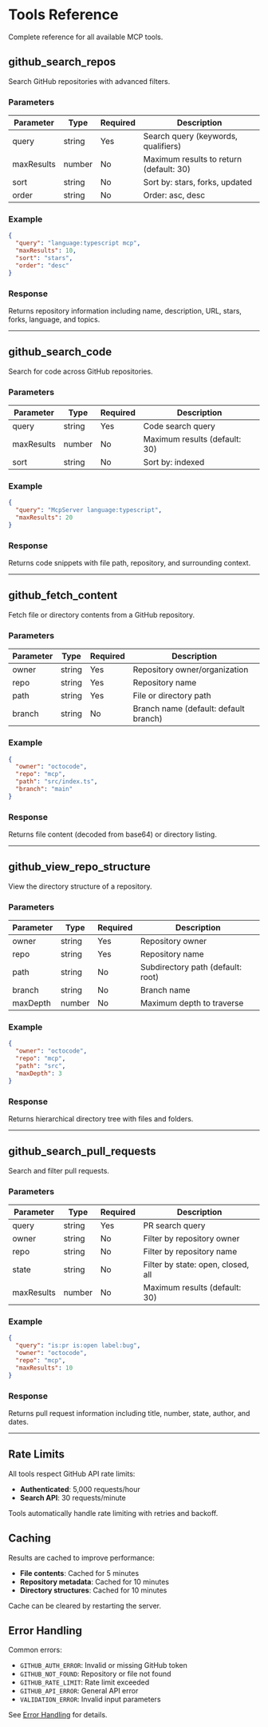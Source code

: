 # Tools Reference

Complete reference for all available MCP tools.

## github_search_repos

Search GitHub repositories with advanced filters.

### Parameters

| Parameter | Type | Required | Description |
|-----------|------|----------|-------------|
| query | string | Yes | Search query (keywords, qualifiers) |
| maxResults | number | No | Maximum results to return (default: 30) |
| sort | string | No | Sort by: stars, forks, updated |
| order | string | No | Order: asc, desc |

### Example

```json
{
  "query": "language:typescript mcp",
  "maxResults": 10,
  "sort": "stars",
  "order": "desc"
}
```

### Response

Returns repository information including name, description, URL, stars, forks, language, and topics.

---

## github_search_code

Search for code across GitHub repositories.

### Parameters

| Parameter | Type | Required | Description |
|-----------|------|----------|-------------|
| query | string | Yes | Code search query |
| maxResults | number | No | Maximum results (default: 30) |
| sort | string | No | Sort by: indexed |

### Example

```json
{
  "query": "McpServer language:typescript",
  "maxResults": 20
}
```

### Response

Returns code snippets with file path, repository, and surrounding context.

---

## github_fetch_content

Fetch file or directory contents from a GitHub repository.

### Parameters

| Parameter | Type | Required | Description |
|-----------|------|----------|-------------|
| owner | string | Yes | Repository owner/organization |
| repo | string | Yes | Repository name |
| path | string | Yes | File or directory path |
| branch | string | No | Branch name (default: default branch) |

### Example

```json
{
  "owner": "octocode",
  "repo": "mcp",
  "path": "src/index.ts",
  "branch": "main"
}
```

### Response

Returns file content (decoded from base64) or directory listing.

---

## github_view_repo_structure

View the directory structure of a repository.

### Parameters

| Parameter | Type | Required | Description |
|-----------|------|----------|-------------|
| owner | string | Yes | Repository owner |
| repo | string | Yes | Repository name |
| path | string | No | Subdirectory path (default: root) |
| branch | string | No | Branch name |
| maxDepth | number | No | Maximum depth to traverse |

### Example

```json
{
  "owner": "octocode",
  "repo": "mcp",
  "path": "src",
  "maxDepth": 3
}
```

### Response

Returns hierarchical directory tree with files and folders.

---

## github_search_pull_requests

Search and filter pull requests.

### Parameters

| Parameter | Type | Required | Description |
|-----------|------|----------|-------------|
| query | string | Yes | PR search query |
| owner | string | No | Filter by repository owner |
| repo | string | No | Filter by repository name |
| state | string | No | Filter by state: open, closed, all |
| maxResults | number | No | Maximum results (default: 30) |

### Example

```json
{
  "query": "is:pr is:open label:bug",
  "owner": "octocode",
  "repo": "mcp",
  "maxResults": 10
}
```

### Response

Returns pull request information including title, number, state, author, and dates.

---

## Rate Limits

All tools respect GitHub API rate limits:
- **Authenticated**: 5,000 requests/hour
- **Search API**: 30 requests/minute

Tools automatically handle rate limiting with retries and backoff.

## Caching

Results are cached to improve performance:
- **File contents**: Cached for 5 minutes
- **Repository metadata**: Cached for 10 minutes
- **Directory structures**: Cached for 10 minutes

Cache can be cleared by restarting the server.

## Error Handling

Common errors:
- `GITHUB_AUTH_ERROR`: Invalid or missing GitHub token
- `GITHUB_NOT_FOUND`: Repository or file not found
- `GITHUB_RATE_LIMIT`: Rate limit exceeded
- `GITHUB_API_ERROR`: General API error
- `VALIDATION_ERROR`: Invalid input parameters

See [Error Handling](error-handling.md) for details.
